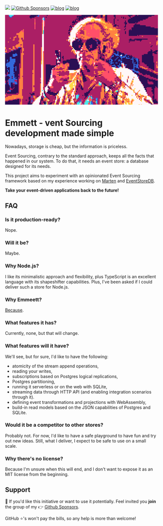 [<img src="https://img.shields.io/badge/LinkedIn-0077B5?style=for-the-badge&logo=linkedin&logoColor=white" height="20px" />](https://www.linkedin.com/in/oskardudycz/) [![Github Sponsors](https://img.shields.io/static/v1?label=Sponsor&message=%E2%9D%A4&logo=GitHub&link=https://github.com/sponsors/oskardudycz/)](https://github.com/sponsors/oskardudycz/) [![blog](https://img.shields.io/badge/blog-event--driven.io-brightgreen)](https://event-driven.io/?utm_source=event_sourcing_nodejs) [![blog](https://img.shields.io/badge/%F0%9F%9A%80-Architecture%20Weekly-important)](https://www.architecture-weekly.com/?utm_source=event_sourcing_nodejs)

![](./docs/logo.png)

# Emmett - vent Sourcing development made simple

Nowadays, storage is cheap, but the information is priceless.

Event Sourcing, contrary to the standard approach, keeps all the facts that happened in our system. To do that, it needs an event store: a database designed for its needs.

This project aims to experiment with an opinionated Event Sourcing framework based on my experience working on [Marten](martendb.io/) and [EventStoreDB](https://developers.eventstore.com/).

**Take your event-driven applications back to the future!**

## FAQ

### **Is it production-ready?**

Nope.

### **Will it be?**

Maybe.

### **Why Node.js?**

I like its minimalistic approach and flexibility, plus TypeScript is an excellent language with its shapeshifter capabilities. Plus, I've been asked if I could deliver such a store for Node.js.

### Why Emmeett?

[Because](https://en.m.wikipedia.org/wiki/Emmett_Brown).

### **What features it has?**

Currently, none, but that will change.

### **What features will it have?**

We'll see, but for sure, I'd like to have the following:

- atomicity of the stream append operations,
- reading your writes,
- subscriptions based on Postgres logical replications,
- Postgres partitioning,
- running it serverless or on the web with SQLite,
- streaming data through HTTP API (and enabling integration scenarios through it).
- defining event transformations and projections with WebAssembly,
- build-in read models based on the JSON capabilities of Postgres and SQLite.

### **Would it be a competitor to other stores?**

Probably not. For now, I'd like to have a safe playground to have fun and try out new ideas. Still, what I deliver, I expect to be safe to use on a small scale.

### **Why there's no license?**

Because I'm unsure when this will end, and I don't want to expose it as an MIT license from the beginning.

## Support

💖 If you'd like this initiative or want to use it potentially. Feel invited you **join** the group of my 👉 [Github Sponsors](https://github.com/sponsors/oskardudycz).

GitHub ⭐'s won't pay the bills, so any help is more than welcome!

